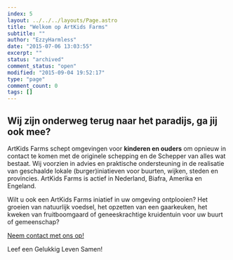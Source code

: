 ```yaml
---
index: 5
layout: ../../../layouts/Page.astro
title: "Welkom op ArtKids Farms"
subtitle: ""
author: "EzzyHarmless"
date: "2015-07-06 13:03:55"
excerpt: ""
status: "archived"
comment_status: "open"
modified: "2015-09-04 19:52:17"
type: "page"
comment_count: 0
tags: []
---
```


## Wij zijn onderweg terug naar het paradijs, ga jij ook mee?

ArtKids Farms schept omgevingen voor **kinderen en ouders** om opnieuw in contact te komen met de originele schepping en de Schepper van alles wat bestaat. Wij voorzien in advies en praktische ondersteuning in de realisatie van geschaalde lokale (burger)iniatieven voor buurten, wijken, steden en provincies. ArtKids Farms is actief in Nederland, Biafra, Amerika en Engeland.

Wilt u ook een ArtKids Farms iniatief in uw omgeving ontplooien? Het groeien van natuurlijk voedsel, het opzetten van een gaarkeuken, het kweken van fruitboomgaard of geneeskrachtige kruidentuin voor uw buurt of gemeenschap?

[Neem contact met ons op!](#contact)

Leef een Gelukkig Leven Samen!